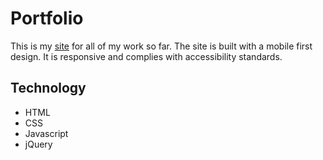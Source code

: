 # Portfolio

This is my [site](https://ptran08.com) for all of my work so far.  The site is built with a mobile first design.  It is responsive and complies with accessibility standards. 

## Technology

- HTML
- CSS
- Javascript
- jQuery

